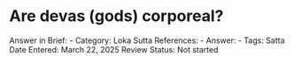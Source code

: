 # Are devas (gods) corporeal?

Answer in Brief: -
 Category: Loka
Sutta References: -
Answer: -
Tags: Satta
Date Entered: March 22, 2025
Review Status: Not started